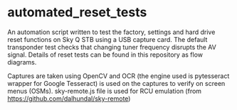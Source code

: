 # automated_reset_tests
An automation script written to test the factory, settings and hard drive reset functions on Sky Q STB using a USB capture card. The default transponder test checks that changing tuner frequency disrupts the AV signal. Details of reset tests can be found in this repository as flow diagrams.

Captures are taken using OpenCV and OCR (the engine used is pytesseract wrapper for Google Tesseract) is used on the captures to verify on screen menus (OSMs).
sky-remote.js file is used for RCU emulation (from https://github.com/dalhundal/sky-remote)

